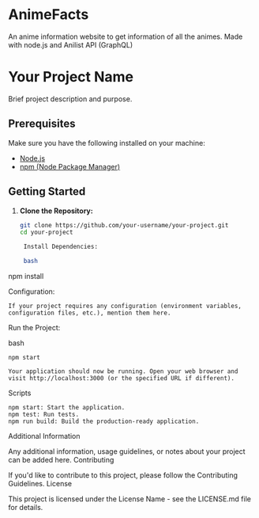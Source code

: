 # AnimeFacts
An anime information website to get information of all the animes. Made with node.js and Anilist API (GraphQL)
# Your Project Name

Brief project description and purpose.

## Prerequisites

Make sure you have the following installed on your machine:

- [Node.js](https://nodejs.org/)
- [npm (Node Package Manager)](https://www.npmjs.com/)

## Getting Started

1. **Clone the Repository:**

   ```bash
   git clone https://github.com/your-username/your-project.git
   cd your-project

    Install Dependencies:

    bash

npm install

Configuration:

    If your project requires any configuration (environment variables, configuration files, etc.), mention them here.

Run the Project:

bash

    npm start

    Your application should now be running. Open your web browser and visit http://localhost:3000 (or the specified URL if different).

Scripts

    npm start: Start the application.
    npm test: Run tests.
    npm run build: Build the production-ready application.

Additional Information

Any additional information, usage guidelines, or notes about your project can be added here.
Contributing

If you'd like to contribute to this project, please follow the Contributing Guidelines.
License

This project is licensed under the License Name - see the LICENSE.md file for details.

